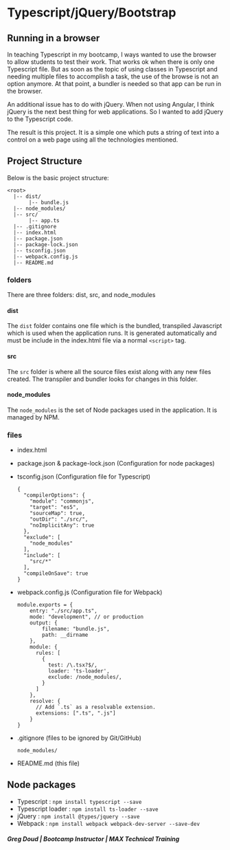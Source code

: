 # Typescript/jQuery/Bootstrap

## Running in a browser

In teaching Typescript in my bootcamp, I ways wanted to use the browser to allow students to test their work. That works ok when there is only one Typescript file. But as soon as the topic of using classes in Typescript and needing multiple files to accomplish a task, the use of the browse is not an option anymore. At that point, a bundler is needed so that app can be run in the browser.

An additional issue has to do with jQuery. When not using Angular, I think jQuery is the next best thing for web applications. So I wanted to add jQuery to the Typescript code.

The result is this project. It is a simple one which puts a string of text into a control on a web page using all the technologies mentioned.

## Project Structure

Below is the basic project structure:
```
<root>
  |-- dist/
       |-- bundle.js
  |-- node_modules/
  |-- src/
       |-- app.ts
  |-- .gitignore
  |-- index.html
  |-- package.json
  |-- package-lock.json
  |-- tsconfig.json
  |-- webpack.config.js
  |-- README.md
```

### folders

There are three folders: dist, src, and node_modules

#### dist

The `dist` folder contains one file which is the bundled, transpiled Javascript which is used when the application runs. It is generated automatically and must be include in the index.html file via a normal `<script>` tag.

#### src

The `src` folder is where all the source files exist along with any new files created. The transpiler and bundler looks for changes in this folder.

#### node_modules

The `node_modules` is the set of Node packages used in the application. It is managed by NPM.

### files

* index.html
* package.json & package-lock.json (Configuration for node packages)
* tsconfig.json (Configuration file for Typescript)

      {
        "compilerOptions": {
          "module": "commonjs",
          "target": "es5",
          "sourceMap": true,
          "outDir": "./src/",
          "noImplicitAny": true
        },
        "exclude": [
          "node_modules"
        ],
        "include": [
          "src/*"
        ],
        "compileOnSave": true
      }

* webpack.config.js (Configuration file for Webpack)

      module.exports = {
          entry: "./src/app.ts",
          mode: "development", // or production
          output: {
              filename: "bundle.js",
              path: __dirname
          },
          module: {
            rules: [
              {
                test: /\.tsx?$/,
                loader: 'ts-loader',
                exclude: /node_modules/,
              }
            ]
          },
          resolve: {
            // Add `.ts` as a resolvable extension.
            extensions: [".ts", ".js"]
          }
      }

* .gitignore (files to be ignored by Git/GitHub)

      node_modules/

* README.md (this file)

## Node packages

- Typescript           : `npm install typescript --save`
- Typescript loader    : `npm install ts-loader --save`
- jQuery               : `npm install @types/jquery --save`
- Webpack              : `npm install webpack webpack-dev-server --save-dev`

##### Greg Doud | Bootcamp Instructor | MAX Technical Training
